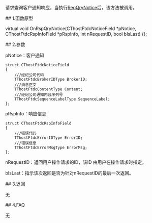 <p>请求查询客户通知响应，当执行<a href="../../CTHOSTFTDCTRADERSPI/REQQRYNOTICE/">ReqQryNotice</a>后，该方法被调用。</p>
<span class="anchor" id="3cb0c482-22ca-4b66-933a-4f6acec6db1a"></span>
## 1.函数原型
<p>virtual void OnRspQryNotice(CThostFtdcNoticeField *pNotice, CThostFtdcRspInfoField *pRspInfo, int nRequestID, bool bIsLast) {};</p>
<span class="anchor" id="c32a0351-b685-44e6-a3aa-22b4119a2a8f"></span>
## 2.参数
<p>pNotice：客户通知</p>
<pre><code>struct CThostFtdcNoticeField
{
    ///经纪公司代码
    TThostFtdcBrokerIDType BrokerID;
    ///消息正文
    TThostFtdcContentType Content;
    ///经纪公司通知内容序列号
    TThostFtdcSequenceLabelType SequenceLabel;
};
</code></pre>
<p>pRspInfo：响应信息</p>
<pre><code>struct CThostFtdcRspInfoField
{
    ///错误代码
    TThostFtdcErrorIDType ErrorID;
    ///错误信息
    TThostFtdcErrorMsgType ErrorMsg;
};
</code></pre>
<p>nRequestID：返回用户操作请求的ID，该ID 由用户在操作请求时指定。</p>
<p>bIsLast：指示该次返回是否为针对nRequestID的最后一次返回。</p>
<span class="anchor" id="b01e265d-de90-4d07-bbd3-03c7a2927da6"></span>
## 3.返回
<p>无</p>
<span class="anchor" id="b5f64bcc-f2dd-4a5b-b3ac-67a7f030a603"></span>
## 4.FAQ
<p>无</p>

